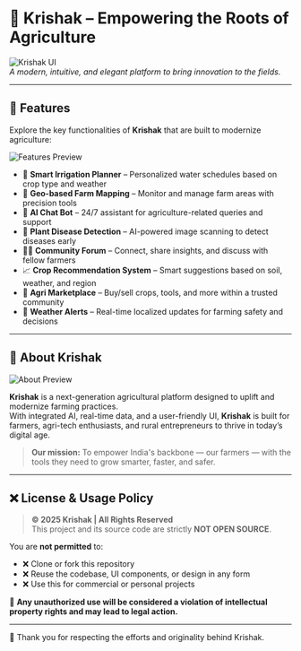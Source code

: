 # 🌾 Krishak – Empowering the Roots of Agriculture

![Krishak UI](https://github.com/Snehaa244/Cover-Image/blob/main/Krishak%20home.PNG)  
*A modern, intuitive, and elegant platform to bring innovation to the fields.*

---

## 🌟 Features

Explore the key functionalities of **Krishak** that are built to modernize agriculture:

![Features Preview](https://github.com/Snehaa244/Cover-Image/blob/main/Krishak%20features.PNG)

- 🚿 **Smart Irrigation Planner** – Personalized water schedules based on crop type and weather  
- 📍 **Geo-based Farm Mapping** – Monitor and manage farm areas with precision tools  
- 🤖 **AI Chat Bot** – 24/7 assistant for agriculture-related queries and support  
- 🌿 **Plant Disease Detection** – AI-powered image scanning to detect diseases early  
- 🧑‍🌾 **Community Forum** – Connect, share insights, and discuss with fellow farmers  
- 📈 **Crop Recommendation System** – Smart suggestions based on soil, weather, and region  
- 🛒 **Agri Marketplace** – Buy/sell crops, tools, and more within a trusted community  
- 🔔 **Weather Alerts** – Real-time localized updates for farming safety and decisions  

---

## 📖 About Krishak

![About Preview](https://github.com/Snehaa244/Cover-Image/blob/main/Krishak%20about.PNG)

**Krishak** is a next-generation agricultural platform designed to uplift and modernize farming practices.  
With integrated AI, real-time data, and a user-friendly UI, **Krishak** is built for farmers, agri-tech enthusiasts, and rural entrepreneurs to thrive in today’s digital age.

> **Our mission:** To empower India's backbone — our farmers — with the tools they need to grow smarter, faster, and safer.

---

## ❌ License & Usage Policy

> **© 2025 Krishak | All Rights Reserved**  
> This project and its source code are strictly **NOT OPEN SOURCE**.  

You are **not permitted** to:
- ❌ Clone or fork this repository  
- ❌ Reuse the codebase, UI components, or design in any form  
- ❌ Use this for commercial or personal projects  

🚫 **Any unauthorized use will be considered a violation of intellectual property rights and may lead to legal action.**

---

🙏 Thank you for respecting the efforts and originality behind Krishak.
